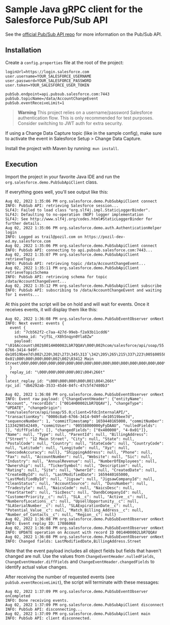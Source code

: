 # Sample Java gRPC client for the Salesforce Pub/Sub API

See the [official Pub/Sub API repo](https://github.com/developerforce/pub-sub-api) for more information on the Pub/Sub API.

## Installation

Create a `config.properties` file at the root of the project:

```properties
loginUrl=https://login.salesforce.com
user.username=YOUR_SALESFORCE_USERNAME
user.password=YOUR_SALESFORCE_PASSWORD
user.token=YOUR_SALESFORCE_USER_TOKEN

pubSub.endpoint=api.pubsub.salesforce.com:7443
pubSub.topicName=/data/AccountChangeEvent
pubSub.eventReceiveLimit=1
```

> **Warning**
> This project relies on a username/password Salesforce authentication flow. This is only recommended for test purposes. Consider switching to JWT auth for extra security.

If using a Change Data Capture topic (like in the sample config), make sure to activate the event in Salesforce Setup > Change Data Capture.

Install the project with Maven by running: `mvn install`.

## Execution

Import the project in your favorite Java IDE and run the `org.salesforce.demo.PubSubApiClient` class.

If everything goes well, you'll see output like this:

```
Aug 02, 2022 1:35:06 PM org.salesforce.demo.PubSubApiClient connect
INFO: PubSub API: retrieving Salesforce session...
SLF4J: Failed to load class "org.slf4j.impl.StaticLoggerBinder".
SLF4J: Defaulting to no-operation (NOP) logger implementation
SLF4J: See http://www.slf4j.org/codes.html#StaticLoggerBinder for further details.
Aug 02, 2022 1:35:06 PM org.salesforce.demo.auth.AuthenticationHelper login
INFO: Logged as trail@pozil.com on https://pozil-dev-ed.my.salesforce.com
Aug 02, 2022 1:35:06 PM org.salesforce.demo.PubSubApiClient connect
INFO: PubSub API: connecting to api.pubsub.salesforce.com:7443...
Aug 02, 2022 1:35:07 PM org.salesforce.demo.PubSubApiClient retrieveTopic
INFO: PubSub API: retrieving topic /data/AccountChangeEvent...
Aug 02, 2022 1:35:11 PM org.salesforce.demo.PubSubApiClient retrieveTopicSchema
INFO: PubSub API: retrieving schema for topic /data/AccountChangeEvent...
Aug 02, 2022 1:35:12 PM org.salesforce.demo.PubSubApiClient subscribe
INFO: PubSub API: subscribing to /data/AccountChangeEvent and waiting for 1 events...
```

At this point the script will be on hold and will wait for events.
Once it receives events, it will display them like this:

```
Aug 02, 2022 1:36:08 PM org.salesforce.demo.PubSubEventObserver onNext
INFO: Next event: events {
  event {
    id: "7cb562f2-c7aa-427d-99eb-f2a93b11cdd6"
    schema_id: "vjfSL_rX8hSnqyn0Yla8Zw"
    payload: "\016Account\002$0014H00002LbR7QQAV\000\002hcom/salesforce/api/soap/55.0;client=SfdcInternalAPI/H0000c8a0-6766-3414-949f-de10519bee7d\002\220\302\273\345\313`\342\205\265\215\337\223\005$00558000000yFyDAAU\000\000\004\0200x400000\f4-0x01\000\000\000\000\002\002\03412 Main Street\000\000\000\000\000\000\000\000\000\000\000\000\000\000\000\000\000\000\000\000\000\000\000\000\000\000\000\002\220\302\273\345\313`\000\000\000\000\000\000\000\000\000\000\000\000\000\000\000\000\000\000\000\000\000\000\000"
  }
  replay_id: "\000\000\000\000\001\004\266t"
}
latest_replay_id: "\000\000\000\000\001\004\266t"
rpc_id: "db6292ab-3533-45d4-84fc-47c5f47480b3"

Aug 02, 2022 1:36:08 PM org.salesforce.demo.PubSubEventObserver onNext
INFO: Event raw payload: {"ChangeEventHeader": {"entityName": "Account", "recordIds": ["0014H00002LbR7QQAV"], "changeType": "UPDATE", "changeOrigin": "com/salesforce/api/soap/55.0;client=SfdcInternalAPI/", "transactionKey": "0000c8a0-6766-3414-949f-de10519bee7d", "sequenceNumber": 1, "commitTimestamp": 1659440165000, "commitNumber": 11334298542449, "commitUser": "00558000000yFyDAAU", "nulledFields": [], "diffFields": [], "changedFields": ["0x400000", "4-0x01"]}, "Name": null, "Type": null, "ParentId": null, "BillingAddress": {"Street": "12 Main Street", "City": null, "State": null, "PostalCode": null, "Country": null, "StateCode": null, "CountryCode": null, "Latitude": null, "Longitude": null, "Xyz": null, "GeocodeAccuracy": null}, "ShippingAddress": null, "Phone": null, "Fax": null, "AccountNumber": null, "Website": null, "Sic": null, "Industry": null, "AnnualRevenue": null, "NumberOfEmployees": null, "Ownership": null, "TickerSymbol": null, "Description": null, "Rating": null, "Site": null, "OwnerId": null, "CreatedDate": null, "CreatedById": null, "LastModifiedDate": 1659440165000, "LastModifiedById": null, "Jigsaw": null, "JigsawCompanyId": null, "CleanStatus": null, "AccountSource": null, "DunsNumber": null, "Tradestyle": null, "NaicsCode": null, "NaicsDesc": null, "YearStarted": null, "SicDesc": null, "DandbCompanyId": null, "CustomerPriority__c": null, "SLA__c": null, "Active__c": null, "NumberofLocations__c": null, "UpsellOpportunity__c": null, "SLASerialNumber__c": null, "SLAExpirationDate__c": null, "Potential_Value__c": null, "Match_Billing_Address__c": null, "Number_of_Contacts__c": null, "Region__c": null}
Aug 02, 2022 1:36:08 PM org.salesforce.demo.PubSubEventObserver onNext
INFO: Event replay ID: 17086068
Aug 02, 2022 1:36:08 PM org.salesforce.demo.PubSubEventObserver onNext
INFO: UPDATE operation on Account with record ID 0014H00002LbR7QQAV
Aug 02, 2022 1:36:08 PM org.salesforce.demo.PubSubEventObserver onNext
INFO: Changed fields: LastModifiedDate,BillingAddress.Street
```

Note that the event payload includes all object fields but fields that haven't changed are null.
Use the values from `ChangeEventHeader.nulledFields`, `ChangeEventHeader.diffFields` and `ChangeEventHeader.changedFields` to identify actual value changes.

After receiving the number of requested events (see `pubSub.eventReceiveLimit`), the script will terminate with these messages:

```
Aug 02, 2022 1:37:09 PM org.salesforce.demo.PubSubEventObserver onCompleted
INFO: Done receiving events.
Aug 02, 2022 1:37:09 PM org.salesforce.demo.PubSubApiClient disconnect
INFO: PubSub API: disconnecting...
Aug 02, 2022 1:37:09 PM org.salesforce.demo.PubSubApiClient main
INFO: PubSub API: client disconnected.
```
